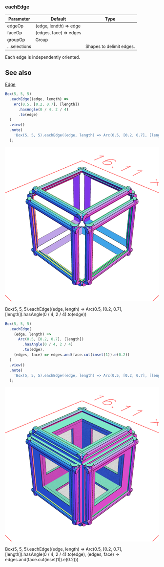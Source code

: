 ### eachEdge
Parameter|Default|Type
---|---|---
edgeOp|(edge, lendth) => edge|
faceOp|(edges, face) => edges|
groupOp|Group|
...selections||Shapes to delimit edges.

Each edge is independently oriented.

## See also
[Edge](#https://raw.githubusercontent.com/jsxcad/JSxCAD/master/nb/api/Edge.nb)

```JavaScript
Box(5, 5, 5)
  .eachEdge((edge, length) =>
    Arc(0.5, [0.2, 0.7], [length])
      .hasAngle(0 / 4, 2 / 4)
      .to(edge)
  )
  .view()
  .note(
    'Box(5, 5, 5).eachEdge((edge, length) => Arc(0.5, [0.2, 0.7], [length]).hasAngle(0 / 4, 2 / 4).to(edge))'
  );
```

![Image](eachEdge.md.0.png)

Box(5, 5, 5).eachEdge((edge, length) => Arc(0.5, [0.2, 0.7], [length]).hasAngle(0 / 4, 2 / 4).to(edge))

```JavaScript
Box(5, 5, 5)
  .eachEdge(
    (edge, length) =>
      Arc(0.5, [0.2, 0.7], [length])
        .hasAngle(0 / 4, 2 / 4)
        .to(edge),
    (edges, face) => edges.and(face.cut(inset(1)).e(0.2))
  )
  .view()
  .note(
    'Box(5, 5, 5).eachEdge((edge, length) => Arc(0.5, [0.2, 0.7], [length]).hasAngle(0 / 4, 2 / 4).to(edge), (edges, face) => edges.and(face.cut(inset(1)).e(0.2)))'
  );
```

![Image](eachEdge.md.1.png)

Box(5, 5, 5).eachEdge((edge, length) => Arc(0.5, [0.2, 0.7], [length]).hasAngle(0 / 4, 2 / 4).to(edge), (edges, face) => edges.and(face.cut(inset(1)).e(0.2)))
